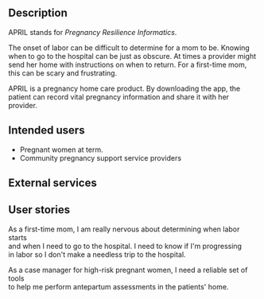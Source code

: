 ## Description

APRIL stands for _Pregnancy_ _Resilience_ _Informatics_.

The onset of labor can be difficult to determine for a mom to be.  Knowing when to go to the hospital can be just as obscure.  At times a provider might send her home with instructions on when to return.  For a first-time mom, this can be scary and frustrating.

APRIL is a pregnancy home care product.  By downloading the app, the patient can record vital pregnancy information and share it with her provider.



## Intended users

* Pregnant women at term.  
* Community pregnancy support service providers  


## External services

## User stories

As a first-time mom, I am really nervous about determining when labor starts  
and when I need to go to the hospital.  I need to know if I'm progressing  
in labor so I don't make a needless trip to the hospital.  

As a case manager for high-risk pregnant women, I need a reliable set of tools  
to help me perform antepartum assessments in the patients' home.
